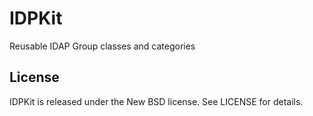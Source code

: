 # IDPKit

Reusable IDAP Group classes and categories

## License

IDPKit is released under the New BSD license. See LICENSE for details.
